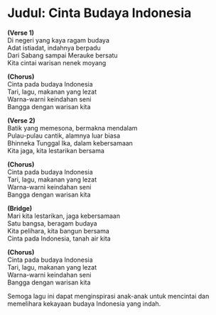 # **Judul: Cinta Budaya Indonesia**

**(Verse 1)** <br>
Di negeri yang kaya ragam budaya <br>
Adat istiadat, indahnya berpadu <br>
Dari Sabang sampai Merauke bersatu <br>
Kita cintai warisan nenek moyang <br>

**(Chorus)** <br>
Cinta pada budaya Indonesia <br>
Tari, lagu, makanan yang lezat<br>
Warna-warni keindahan seni<br>
Bangga dengan warisan kita<br>

**(Verse 2)** <br>
Batik yang memesona, bermakna mendalam<br>
Pulau-pulau cantik, alamnya luar biasa<br>
Bhinneka Tunggal Ika, dalam kebersamaan<br>
Kita jaga, kita lestarikan bersama<br>

**(Chorus)** <br>
Cinta pada budaya Indonesia<br>
Tari, lagu, makanan yang lezat<br>
Warna-warni keindahan seni<br>
Bangga dengan warisan kita<br>

**(Bridge)** <br>
Mari kita lestarikan, jaga kebersamaan<br>
Satu bangsa, beragam budaya<br>
Kita pelihara, kita bangun bersama<br>
Cinta pada Indonesia, tanah air kita<br>

**(Chorus)** <br>
Cinta pada budaya Indonesia<br>
Tari, lagu, makanan yang lezat<br>
Warna-warni keindahan seni<br>
Bangga dengan warisan kita<br>

Semoga lagu ini dapat menginspirasi anak-anak untuk mencintai dan memelihara kekayaan budaya Indonesia yang indah.
